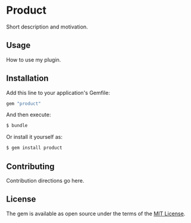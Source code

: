 # Product
Short description and motivation.

## Usage
How to use my plugin.

## Installation
Add this line to your application's Gemfile:

```ruby
gem "product"
```

And then execute:
```bash
$ bundle
```

Or install it yourself as:
```bash
$ gem install product
```

## Contributing
Contribution directions go here.

## License
The gem is available as open source under the terms of the [MIT License](https://opensource.org/licenses/MIT).
